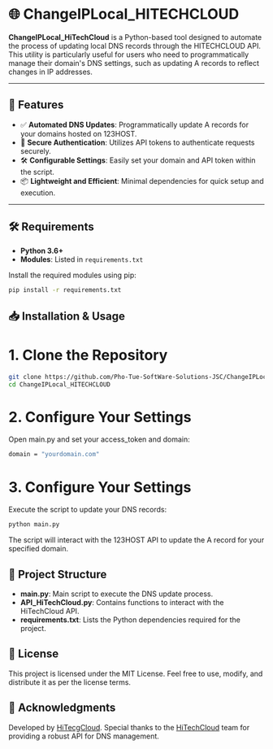 # 🌐 ChangeIPLocal_HITECHCLOUD

**ChangeIPLocal_HiTechCloud** is a Python-based tool designed to automate the process of updating local DNS records through the HITECHCLOUD API. This utility is particularly useful for users who need to programmatically manage their domain's DNS settings, such as updating A records to reflect changes in IP addresses.

---

## 🚀 Features

- ✅ **Automated DNS Updates**: Programmatically update A records for your domains hosted on 123HOST.
- 🔐 **Secure Authentication**: Utilizes API tokens to authenticate requests securely.
- 🛠️ **Configurable Settings**: Easily set your domain and API token within the script.
- 📦 **Lightweight and Efficient**: Minimal dependencies for quick setup and execution.

---

## 🛠️ Requirements

- **Python 3.6+**
- **Modules**: Listed in `requirements.txt`

Install the required modules using pip:

```bash
pip install -r requirements.txt
```

## 📥 Installation & Usage
# 1. Clone the Repository
```bash
git clone https://github.com/Pho-Tue-SoftWare-Solutions-JSC/ChangeIPLocal_HiTechCloud.git
cd ChangeIPLocal_HITECHCLOUD
```
# 2. Configure Your Settings
Open main.py and set your access_token and domain:
```bash
domain = "yourdomain.com"
```
# 3. Configure Your Settings
Execute the script to update your DNS records:
```bash
python main.py
```
The script will interact with the 123HOST API to update the A record for your specified domain.

## 📂 Project Structure
- **main.py**: Main script to execute the DNS update process.
- **API_HiTechCloud.py**: Contains functions to interact with the HiTechCloud API.
- **requirements.txt**: Lists the Python dependencies required for the project.

## 📄 License
This project is licensed under the MIT License. Feel free to use, modify, and distribute it as per the license terms.

## 🙌 Acknowledgments
Developed by [HiTecgCloud](https://github.com/Pho-Tue-SoftWare-Solutions-JSC). Special thanks to the [HiTechCloud](https://hitechcloud.vn/) team for providing a robust API for DNS management.
